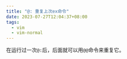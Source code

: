 ```yaml
---
title: "@: 重复上次ex命令"
date: 2023-07-27T12:04:37+08:00
tags:
  - vim
  - vim-normal
---
```


在运行过一次`@:`后，后面就可以用`@@`命令来重复它。
